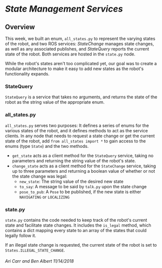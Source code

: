 # *State Management Services*

## Overview

This week, we built an enum, `all_states.py` to represent the varying states of the robot, and two ROS services: _StateChange_ manages state changes, as well as any associated publishes, and _StateQuery_ reports the current state of the robot. Both services are hosted in the `state.py` node.

While the robot's states aren't too complicated yet, our goal was to create a modular architecture to make it easy to add new states as the robot's functionality expands.

### StateQuery

`StateQuery` is a service that takes no arguments, and returns the state of the robot as the string value of the appropriate enum.

### all_states.py

`all_states.py` serves two purposes: It defines a series of enums for the various states of the robot, and it defines methods to act as the service clients. In any node that needs to request a state change or get the current state of the robot, add `from all_states import *` to gain access to the enums (type `State`) and the two methods.

- `get_state` acts as a client method for the `StateQuery` service, taking no parameters and returning the string value of the robot's state.
- `change_state` acts as a client method for the `StateChange` service, taking up to three parameters and returning a boolean value of whether or not the state change was legal:
	- `new_state`: The string value of the desired new state
	- `to_say`: A message to be said by `talk.py` upon the state change
	- `pose_to_pub`: A `Pose` to be published, if the new state is either `NAVIGATING` or `LOCALIZING`

### state.py

`state.py` contains the code needed to keep track of the robot's current state and facilitate state changes. It includes the `is_legal` method, which contains a dict mapping every state to an array of the states that could legally follow it.

If an illegal state change is requested, the current state of the robot is set to `States.ILLEGAL_STATE_CHANGE`.

###### _Ari Carr and Ben Albert 11/14/2018_

